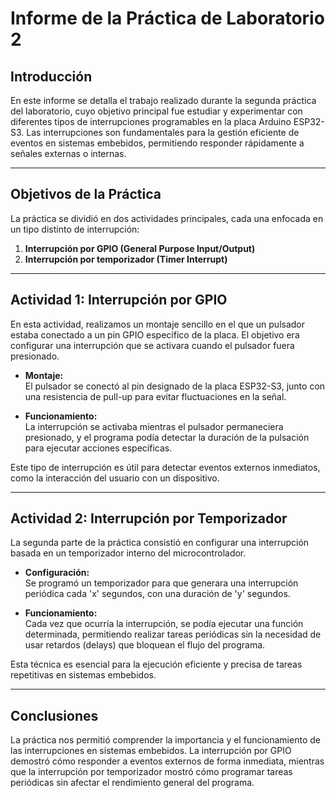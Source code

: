 # Informe de la Práctica de Laboratorio 2

## Introducción

En este informe se detalla el trabajo realizado durante la segunda práctica del laboratorio, cuyo objetivo principal fue estudiar y experimentar con diferentes tipos de interrupciones programables en la placa Arduino ESP32-S3. Las interrupciones son fundamentales para la gestión eficiente de eventos en sistemas embebidos, permitiendo responder rápidamente a señales externas o internas.

---

## Objetivos de la Práctica

La práctica se dividió en dos actividades principales, cada una enfocada en un tipo distinto de interrupción:

1. **Interrupción por GPIO (General Purpose Input/Output)**
2. **Interrupción por temporizador (Timer Interrupt)**

---

## Actividad 1: Interrupción por GPIO

En esta actividad, realizamos un montaje sencillo en el que un pulsador estaba conectado a un pin GPIO específico de la placa. El objetivo era configurar una interrupción que se activara cuando el pulsador fuera presionado.

- **Montaje:**  
  El pulsador se conectó al pin designado de la placa ESP32-S3, junto con una resistencia de pull-up para evitar fluctuaciones en la señal.

- **Funcionamiento:**  
  La interrupción se activaba mientras el pulsador permaneciera presionado, y el programa podía detectar la duración de la pulsación para ejecutar acciones específicas.

Este tipo de interrupción es útil para detectar eventos externos inmediatos, como la interacción del usuario con un dispositivo.

---

## Actividad 2: Interrupción por Temporizador

La segunda parte de la práctica consistió en configurar una interrupción basada en un temporizador interno del microcontrolador.

- **Configuración:**  
  Se programó un temporizador para que generara una interrupción periódica cada 'x' segundos, con una duración de 'y' segundos.

- **Funcionamiento:**  
  Cada vez que ocurría la interrupción, se podía ejecutar una función determinada, permitiendo realizar tareas periódicas sin la necesidad de usar retardos (delays) que bloquean el flujo del programa.

Esta técnica es esencial para la ejecución eficiente y precisa de tareas repetitivas en sistemas embebidos.

---

## Conclusiones

La práctica nos permitió comprender la importancia y el funcionamiento de las interrupciones en sistemas embebidos. La interrupción por GPIO demostró cómo responder a eventos externos de forma inmediata, mientras que la interrupción por temporizador mostró cómo programar tareas periódicas sin afectar el rendimiento general del programa.
